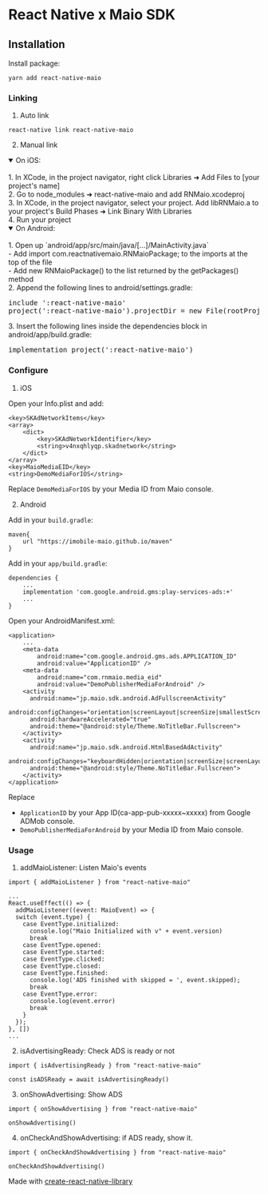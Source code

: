 # React Native x Maio SDK

## Installation

Install package:
```
yarn add react-native-maio
```

### Linking

1. Auto link

```
react-native link react-native-maio
```

2. Manual link

<details open>
<summary>On iOS:</summary>
<br>
1. In XCode, in the project navigator, right click Libraries ➜ Add Files to [your project's name]<br>
2. Go to node_modules ➜ react-native-maio and add RNMaio.xcodeproj<br>
3. In XCode, in the project navigator, select your project. Add libRNMaio.a to your project's Build Phases ➜ Link Binary With Libraries<br>
4. Run your project
</details>

<details open>
<summary>On Android:</summary>
<br>
1. Open up `android/app/src/main/java/[...]/MainActivity.java`<br>
- Add import com.reactnativemaio.RNMaioPackage; to the imports at the top of the file<br>
- Add new RNMaioPackage() to the list returned by the getPackages() method<br>
2. Append the following lines to android/settings.gradle:<br>
<pre>
include ':react-native-maio'
project(':react-native-maio').projectDir = new File(rootProject.projectDir, '../node_modules/react-native-maio/android')
</pre>
3. Insert the following lines inside the dependencies block in android/app/build.gradle:<br>
<pre>
implementation project(':react-native-maio')
</pre>
</details>

### Configure

1. iOS

Open your Info.plist and add:
```
<key>SKAdNetworkItems</key>
<array>
    <dict>
        <key>SKAdNetworkIdentifier</key>
        <string>v4nxqhlyqp.skadnetwork</string>
    </dict>
</array>
<key>MaioMediaEID</key>
<string>DemoMediaForIOS</string>
```

Replace `DemoMediaForIOS` by your Media ID from Maio console.

2. Android

Add in your `build.gradle`:
```
maven{
    url "https://imobile-maio.github.io/maven"
}
```

Add in your `app/build.gradle`:
```
dependencies {
    ...
    implementation 'com.google.android.gms:play-services-ads:+'
    ...
}
```

Open your AndroidManifest.xml:

```
<application>
    ...
    <meta-data
        android:name="com.google.android.gms.ads.APPLICATION_ID"
        android:value="ApplicationID" />
    <meta-data
        android:name="com.rnmaio.media_eid"
        android:value="DemoPublisherMediaForAndroid" />
    <activity
      android:name="jp.maio.sdk.android.AdFullscreenActivity"
      android:configChanges="orientation|screenLayout|screenSize|smallestScreenSize"
      android:hardwareAccelerated="true"
      android:theme="@android:style/Theme.NoTitleBar.Fullscreen">
    </activity>
    <activity
      android:name="jp.maio.sdk.android.HtmlBasedAdActivity"
      android:configChanges="keyboardHidden|orientation|screenSize|screenLayout"
      android:theme="@android:style/Theme.NoTitleBar.Fullscreen">
    </activity>
</application>
```
Replace
- `ApplicationID` by your App ID(ca-app-pub-xxxxx~xxxxx) from Google ADMob console.
- `DemoPublisherMediaForAndroid` by your Media ID from Maio console.

### Usage

1. addMaioListener: Listen Maio's events

```
import { addMaioListener } from "react-native-maio"

...
React.useEffect(() => {
  addMaioListener((event: MaioEvent) => {
  switch (event.type) {
    case EventType.initialized:
      console.log("Maio Initialized with v" + event.version)
      break
    case EventType.opened:
    case EventType.started:
    case EventType.clicked:
    case EventType.closed:
    case EventType.finished:
      console.log('ADS finished with skipped = ', event.skipped);
      break
    case EventType.error:
      console.log(event.error)
      break
    }
  });
}, [])
...
```

2. isAdvertisingReady: Check ADS is ready or not
```
import { isAdvertisingReady } from "react-native-maio"

const isADSReady = await isAdvertisingReady()
```

3. onShowAdvertising: Show ADS
```
import { onShowAdvertising } from "react-native-maio"

onShowAdvertising()
```

4. onCheckAndShowAdvertising: if ADS ready, show it.
```
import { onCheckAndShowAdvertising } from "react-native-maio"

onCheckAndShowAdvertising()
```

Made with [create-react-native-library](https://github.com/callstack/react-native-builder-bob)
